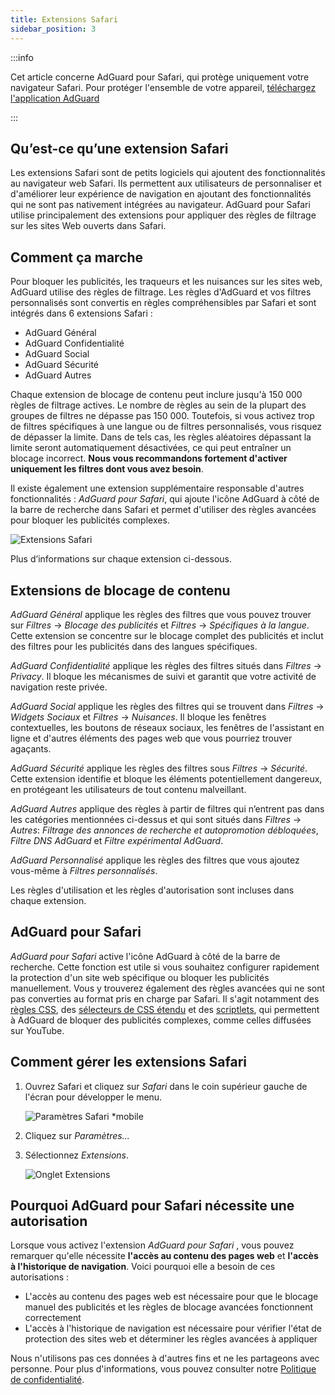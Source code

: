 ```yaml
---
title: Extensions Safari
sidebar_position: 3
---
```


:::info

Cet article concerne AdGuard pour Safari, qui protège uniquement votre navigateur Safari. Pour protéger l'ensemble de votre appareil, [téléchargez l'application AdGuard](https://agrd.io/download-kb-adblock)

:::

## Qu’est-ce qu’une extension Safari

Les extensions Safari sont de petits logiciels qui ajoutent des fonctionnalités au navigateur web Safari. Ils permettent aux utilisateurs de personnaliser et d'améliorer leur expérience de navigation en ajoutant des fonctionnalités qui ne sont pas nativement intégrées au navigateur. AdGuard pour Safari utilise principalement des extensions pour appliquer des règles de filtrage sur les sites Web ouverts dans Safari.

## Comment ça marche

Pour bloquer les publicités, les traqueurs et les nuisances sur les sites web, AdGuard utilise des règles de filtrage. Les règles d'AdGuard et vos filtres personnalisés sont convertis en règles compréhensibles par Safari et sont intégrés dans 6 extensions Safari :

- AdGuard Général
- AdGuard Confidentialité
- AdGuard Social
- AdGuard Sécurité
- AdGuard Autres

Chaque extension de blocage de contenu peut inclure jusqu'à 150 000 règles de filtrage actives. Le nombre de règles au sein de la plupart des groupes de filtres ne dépasse pas 150 000. Toutefois, si vous activez trop de filtres spécifiques à une langue ou de filtres personnalisés, vous risquez de dépasser la limite. Dans de tels cas, les règles aléatoires dépassant la limite seront automatiquement désactivées, ce qui peut entraîner un blocage incorrect. **Nous vous recommandons fortement d'activer uniquement les filtres dont vous avez besoin**.

Il existe également une extension supplémentaire responsable d'autres fonctionnalités : *AdGuard pour Safari*, qui ajoute l'icône AdGuard à côté de la barre de recherche dans Safari et permet d'utiliser des règles avancées pour bloquer les publicités complexes.

![Extensions Safari](https://cdn.adtidy.org/content/kb/ad_blocker/safari/adguard-for-safari-icon1.png)

Plus d’informations sur chaque extension ci-dessous.

## Extensions de blocage de contenu

*AdGuard Général* applique les règles des filtres que vous pouvez trouver sur *Filtres* → *Blocage des publicités* et *Filtres* → *Spécifiques à la langue*. Cette extension se concentre sur le blocage complet des publicités et inclut des filtres pour les publicités dans des langues spécifiques.

*AdGuard Confidentialité* applique les règles des filtres situés dans *Filtres* → *Privacy*. Il bloque les mécanismes de suivi et garantit que votre activité de navigation reste privée.

*AdGuard Social* applique les règles des filtres qui se trouvent dans *Filtres* → *Widgets Sociaux* et *Filtres* → *Nuisances*. Il bloque les fenêtres contextuelles, les boutons de réseaux sociaux, les fenêtres de l'assistant en ligne et d'autres éléments des pages web que vous pourriez trouver agaçants.

*AdGuard Sécurité* applique les règles des filtres sous *Filtres* → *Sécurité*. Cette extension identifie et bloque les éléments potentiellement dangereux, en protégeant les utilisateurs de tout contenu malveillant.

*AdGuard Autres* applique des règles à partir de filtres qui n’entrent pas dans les catégories mentionnées ci-dessus et qui sont situés dans *Filtres* → *Autres*: *Filtrage des annonces de recherche et autopromotion débloquées*, *Filtre DNS AdGuard* et *Filtre expérimental AdGuard*.

*AdGuard Personnalisé* applique les règles des filtres que vous ajoutez vous-même à *Filtres personnalisés*.

Les règles d'utilisation et les règles d'autorisation sont incluses dans chaque extension.

## AdGuard pour Safari

*AdGuard pour Safari* active l'icône AdGuard à côté de la barre de recherche. Cette fonction est utile si vous souhaitez configurer rapidement la protection d'un site web spécifique ou bloquer les publicités manuellement. Vous y trouverez également des règles avancées qui ne sont pas converties au format pris en charge par Safari. Il s'agit notamment des [règles CSS](/general/ad-filtering/create-own-filters#cosmetic-css-rules), des [sélecteurs de CSS étendu](/general/ad-filtering/create-own-filters#extended-css-selectors) et des [scriptlets](/general/ad-filtering/create-own-filters#scriptlets), qui permettent à AdGuard de bloquer des publicités complexes, comme celles diffusées sur YouTube.

## Comment gérer les extensions Safari

1. Ouvrez Safari et cliquez sur *Safari* dans le coin supérieur gauche de l'écran pour développer le menu.

    ![Paramètres Safari *mobile](https://cdn.adtidy.org/content/kb/ad_blocker/safari/adguard-for-safari-settings1.png)

1. Cliquez sur *Paramètres...*

1. Sélectionnez *Extensions*.

    ![Onglet Extensions](https://cdn.adtidy.org/content/kb/ad_blocker/safari/adguard-for-safari-extensions1.png)

## Pourquoi AdGuard pour Safari nécessite une autorisation

Lorsque vous activez l'extension *AdGuard pour Safari* , vous pouvez remarquer qu'elle nécessite **l'accès au contenu des pages web** et **l'accès à l'historique de navigation**. Voici pourquoi elle a besoin de ces autorisations :

- L'accès au contenu des pages web est nécessaire pour que le blocage manuel des publicités et les règles de blocage avancées fonctionnent correctement
- L'accès à l'historique de navigation est nécessaire pour vérifier l'état de protection des sites web et déterminer les règles avancées à appliquer

Nous n'utilisons pas ces données à d'autres fins et ne les partageons avec personne. Pour plus d'informations, vous pouvez consulter notre [Politique de confidentialité](https://adguard.com/privacy.html).
